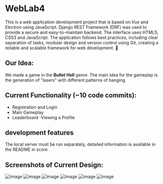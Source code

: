 # WebLab4
This is a web application development project that is based on _Vue_ and _Electron_ using JavaScript. Django REST Framework (DRF) was used to provide a secure and easy-to-maintain backend. The interface uses HTML5, CSS3 and JavaScript. The application follows best practices, including clear separation of tasks, modular design and version control using Git, creating a reliable and scalable framework for web development. 🚀

## **Our Idea:**
We made a game in the **Bullet Hell** genre.  The main idea for the gameplay is the generation of "lasers" with different patterns of hanging

## **Current Functionality (~10 code commits):**
- Registration and Login
- Main Gameplay
- Leaderboard
-Viewing a Profile

## **development features**
The local server must be run separately, detailed information is available in the README in score

## **Screenshots of Current Design:**
![image](https://github.com/user-attachments/assets/2c37c6de-d379-459b-a86b-f75c2d959d16)
![image](https://github.com/user-attachments/assets/e102a040-b3e9-4200-8101-840f51aadf6e)
![image](https://github.com/user-attachments/assets/d11ba29b-e7ee-48ee-900c-ab32515c97f2)
![image](https://github.com/user-attachments/assets/76f315d3-c8ae-4eeb-9cfc-a6658f0cd11d)
![image](https://github.com/user-attachments/assets/87837e99-80f8-44fd-8afd-bfb16e319af8)
![image](https://github.com/user-attachments/assets/174239eb-4fa5-4e02-83fd-e8e99fa4a02a)
